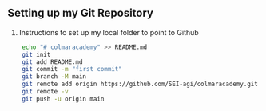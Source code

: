 ## Setting up my Git Repository

1. Instructions to set up my local folder to point to Github

```bash
    echo "# colmaracademy" >> README.md
    git init
    git add README.md
    git commit -m "first commit"
    git branch -M main
    git remote add origin https://github.com/SEI-agi/colmaracademy.git
    git remote -v
    git push -u origin main
```
